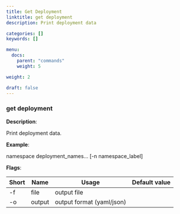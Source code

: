 ```yaml
---
title: Get Deployment
linktitle: get deployment
description: Print deployment data

categories: []
keywords: []

menu:
  docs:
    parent: "commands"
    weight: 5

weight: 2

draft: false
---
```


### get deployment

**Description**:

Print deployment data.

**Example**:

namespace deployment_names... [-n namespace_label]

**Flags**:

| Short | Name | Usage | Default value |
| ----- | ---- | ----- | ------------- |
| -f | file | output file |  |
| -o | output | output format (yaml/json) |  |



